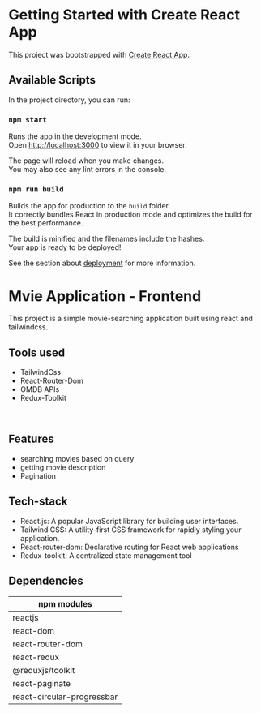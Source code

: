 # Getting Started with Create React App

This project was bootstrapped with [Create React App](https://github.com/facebook/create-react-app).

## Available Scripts

In the project directory, you can run:

### `npm start`

Runs the app in the development mode.\
Open [http://localhost:3000](http://localhost:3000) to view it in your browser.

The page will reload when you make changes.\
You may also see any lint errors in the console.



### `npm run build`

Builds the app for production to the `build` folder.\
It correctly bundles React in production mode and optimizes the build for the best performance.

The build is minified and the filenames include the hashes.\
Your app is ready to be deployed!

See the section about [deployment](https://facebook.github.io/create-react-app/docs/deployment) for more information.
# Mvie Application - Frontend
This project is a simple movie-searching application built using react and tailwindcss.


## Tools used
- TailwindCss
- React-Router-Dom
- OMDB APIs
- Redux-Toolkit 

<br/>

## Features
- searching movies based on query
- getting movie description
- Pagination

## Tech-stack
- React.js: A popular JavaScript library for building user interfaces.
- Tailwind CSS: A utility-first CSS framework for rapidly styling your application.
- React-router-dom: Declarative routing for React web applications
- Redux-toolkit: A centralized state management tool

## Dependencies
|npm modules|
|-|
|reactjs|
|react-dom|
|react-router-dom|
|react-redux|
|@reduxjs/toolkit|
|react-paginate|
|react-circular-progressbar|

